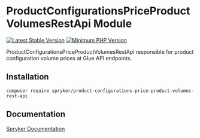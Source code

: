 # ProductConfigurationsPriceProductVolumesRestApi Module
[![Latest Stable Version](https://poser.pugx.org/spryker/product-configurations-price-product-volumes-rest-api/v/stable.svg)](https://packagist.org/packages/spryker/product-configurations-price-product-volumes-rest-api)
[![Minimum PHP Version](https://img.shields.io/badge/php-%3E%3D%207.4-8892BF.svg)](https://php.net/)

ProductConfigurationsPriceProductVolumesRestApi responsible for product configuration volume prices at Glue API endpoints.

## Installation

```
composer require spryker/product-configurations-price-product-volumes-rest-api
```

## Documentation

[Spryker Documentation](https://documentation.spryker.com/module_guide/overview.htm)
